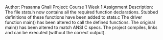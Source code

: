 Author: Prasanna Ghali
Project: Course 1 Week 1 Assignment
Description: The file stats.h now contains all the required function
declarations. Stubbed definitions of these functions have been added to
stats.c The driver function main() has been altered to call the defined
functions. The original main() has been altered to match ANSI C specs.
The project compiles, links and can be executed (without the correct output).
